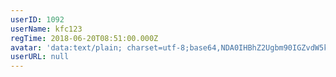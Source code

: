 ```yaml
---
userID: 1092
userName: kfc123
regTime: 2018-06-20T08:51:00.000Z
avatar: 'data:text/plain; charset=utf-8;base64,NDA0IHBhZ2Ugbm90IGZvdW5kCg=='
userURL: null
---
```



